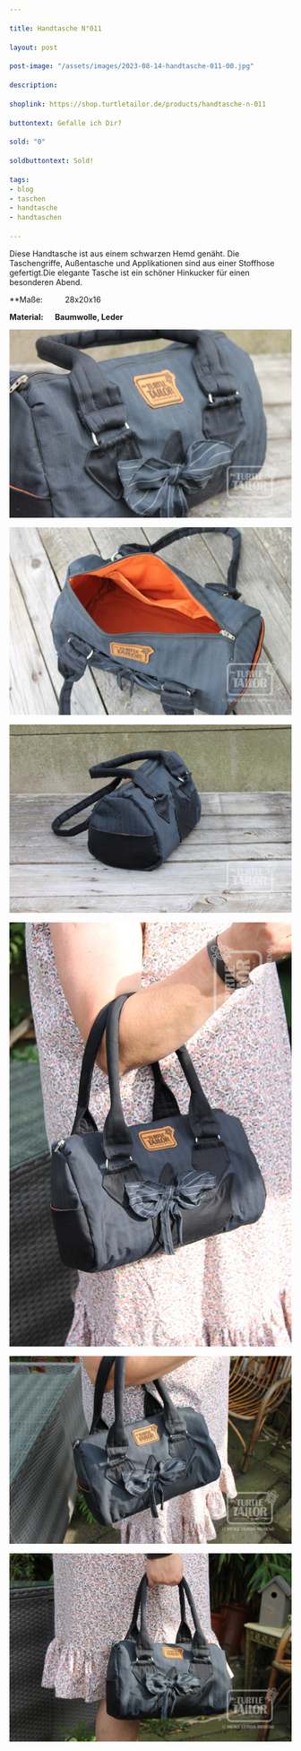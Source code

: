 ```yaml
---

title: Handtasche N°011

layout: post

post-image: "/assets/images/2023-08-14-handtasche-011-00.jpg"

description:

shoplink: https://shop.turtletailor.de/products/handtasche-n-011

buttontext: Gefalle ich Dir?

sold: "0"

soldbuttontext: Sold!

tags:
- blog
- taschen
- handtasche
- handtaschen

---
```

Diese Handtasche ist aus einem schwarzen Hemd genäht. Die Taschengriffe, Außentasche und Applikationen sind aus einer Stoffhose gefertigt.Die elegante Tasche ist ein schöner Hinkucker für einen besonderen Abend.




**Maße: &emsp; &emsp; 28x20x16

**Material: &emsp; Baumwolle, Leder**

![Handtasche_01](/assets/images/2023-08-14-handtasche-011-01.jpg)<br>

![Handtasche_02](/assets/images/2023-08-14-handtasche-011-02.jpg)<br>

![Handtasche_03](/assets/images/2023-08-14-handtasche-011-03.jpg)<br>

![Handtasche_04](/assets/images/2023-08-14-handtasche-011-04.jpg)<br>

![Handtasche_05](/assets/images/2023-08-14-handtasche-011-05.jpg)<br>

![Handtasche_06](/assets/images/2023-08-14-handtasche-011-06.jpg)